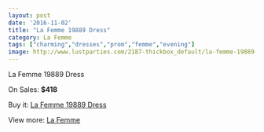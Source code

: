 ```yaml
---
layout: post
date: '2016-11-02'
title: "La Femme 19889 Dress"
category: La Femme
tags: ["charming","dresses","prom","femme","evening"]
image: http://www.lustparties.com/2187-thickbox_default/la-femme-19889-dress.jpg
---
```

La Femme 19889 Dress

On Sales: **$418**
<a href="https://www.lustparties.com/en/la-femme/698-la-femme-19889-dress.html"><amp-img layout="responsive" width="600" height="600" src="//www.lustparties.com/2187-thickbox_default/la-femme-19889-dress.jpg" alt="La Femme 19889 Dress 0" /></a>
<a href="https://www.lustparties.com/en/la-femme/698-la-femme-19889-dress.html"><amp-img layout="responsive" width="600" height="600" src="//www.lustparties.com/2188-thickbox_default/la-femme-19889-dress.jpg" alt="La Femme 19889 Dress 1" /></a>
<a href="https://www.lustparties.com/en/la-femme/698-la-femme-19889-dress.html"><amp-img layout="responsive" width="600" height="600" src="//www.lustparties.com/2189-thickbox_default/la-femme-19889-dress.jpg" alt="La Femme 19889 Dress 2" /></a>
<a href="https://www.lustparties.com/en/la-femme/698-la-femme-19889-dress.html"><amp-img layout="responsive" width="600" height="600" src="//www.lustparties.com/2190-thickbox_default/la-femme-19889-dress.jpg" alt="La Femme 19889 Dress 3" /></a>

Buy it: [La Femme 19889 Dress](https://www.lustparties.com/en/la-femme/698-la-femme-19889-dress.html "La Femme 19889 Dress")

View more: [La Femme](https://www.lustparties.com/en/4-la-femme "La Femme")